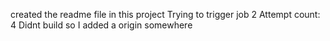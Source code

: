 created the readme file in this project
Trying to trigger job 2
Attempt count: 4
Didnt build so I added a origin somewhere

